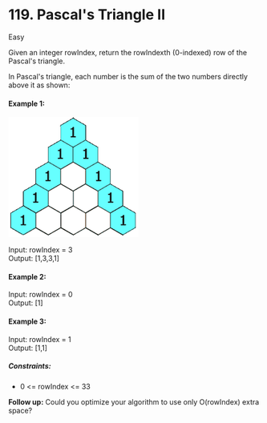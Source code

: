# 119. Pascal's Triangle II

Easy

Given an integer rowIndex, return the rowIndexth (0-indexed) row of the Pascal's triangle.

In Pascal's triangle, each number is the sum of the two numbers directly above it as shown:


 

#### Example 1:
![Animated description](PascalTriangleAnimated2.gif)

Input: rowIndex = 3  
Output: [1,3,3,1]
#### Example 2:

Input: rowIndex = 0  
Output: [1]
#### Example 3:

Input: rowIndex = 1  
Output: [1,1]
 

##### Constraints:

- 0 <= rowIndex <= 33
 

**Follow up:** Could you optimize your algorithm to use only O(rowIndex) extra space?